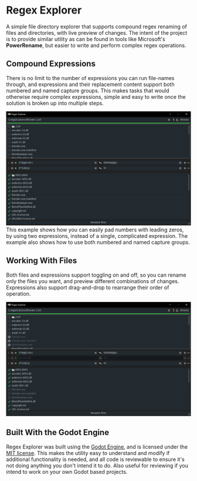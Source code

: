 # Regex Explorer

A simple file directory explorer that supports compound regex renaming of files and directories, with live preview of changes. The intent of the project is to provide similar utility as can be found in tools like Microsoft's **PowerRename**, but easier to write and perform complex regex operations.

## Compound Expressions

There is no limit to the number of expressions you can run file-names through, and expressions and their replacement content support both numbered and named capture groups. This makes tasks that would otherwise require complex expressions, simple and easy to write once the solution is broken up into multiple steps.

![Capture Groups](https://github.com/RabbitB/Regex-Explorer/blob/master/Assets/Docs/Images/regex_capture_groups.png?raw=true)
This example shows how you can easily pad numbers with leading zeros, by using two expressions, instead of a single, complicated expression. The example also shows how to use both numbered and named capture groups.

## Working With Files

Both files and expressions support toggling on and off, so you can rename only the files you want, and preview different combinations of changes. Expressions also support drag-and-drop to rearrange their order of operation.

![Toggle Files & Expressions](https://github.com/RabbitB/Regex-Explorer/blob/master/Assets/Docs/Images/regex_toggle.png?raw=true)

## Built With the Godot Engine

Regex Explorer was built using the [Godot Engine](https://godotengine.org/), and is licensed under the [MIT license](https://raw.githubusercontent.com/RabbitB/Regex-Explorer/master/LICENSE.md). This makes the utility easy to understand and modify if additional functionality is needed, and all code is reviewable to ensure it's not doing anything you don't intend it to do. Also useful for reviewing if you intend to work on your own Godot based projects.
